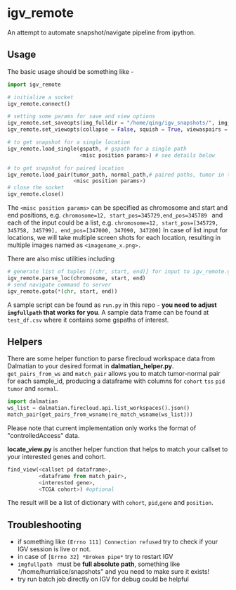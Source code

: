 # igv_remote

An attempt to automate snapshot/navigate pipeline from ipython.

## Usage

The basic usage should be something like - 

```python
import igv_remote

# initialize a socket 
igv_remote.connect()

# setting some params for save and view options
igv_remote.set_saveopts(img_fulldir = "/home/qing/igv_snapshots/", img_basename = "test.png" ) # must be set!
igv_remote.set_viewopts(collapse = False, squish = True, viewaspairs = True ) # optional

# to get snapshot for a single location
igv_remote.load_single(gspath, # gspath for a single path
                       <misc position params>) # see details below

# to get snapshot for paired location
igv_remote.load_pair(tumor_path, normal_path,# paired paths, tumor in the upper track
                     <misc position params>) 
# close the socket
igv_remote.close()
```

The `<misc position params>` can be specified as chromosome and start and end positions, e.g. `chromosome=12, start_pos=345729,end_pos=345789 ` and each of the input could be a list, e.g. `chromosome=12, start_pos=[345729, 345758, 345799], end_pos=[347000, 347090, 347200]`  In case of list input for locations, we will take multiple screen shots for each location, resulting in multiple images named as `<imagename_x.png>.`

There are also misc utilities including

```python
# generate list of tuples [(chr, start, end)] for input to igv_remote.goto
igv_remote.parse_loc(chromosome, start, end)
# send navigate command to server
igv_remote.goto(*(chr, start, end))
```

A sample script can be found as `run.py` in this repo - **you need to adjust `imgfullpath` that works for you**. A sample data frame can be found at `test_df.csv` where it contains some gspaths of interest.

## Helpers

There are some helper function to parse firecloud workspace data from Dalmatian to your desired format in **dalmatian_helper.py**. `get_pairs_from_ws` and `match_pair` allows you to match tumor-normal pair for each sample_id, producing a dataframe with columns for `cohort` `tss` `pid` `tumor` and `normal`.

```python
import dalmatian
ws_list = dalmatian.firecloud.api.list_workspaces().json()
match_pair(get_pairs_from_wsname(re_match_wsname(ws_list)))
```

Please note that current implementation only works the format of "controlledAccess" data.

**locate_view.py** is another helper function that helps to match your callset to your interested genes and cohort.

```python
find_view(<callset pd dataframe>, 
          <dataframe from match_pair>,
          <interested gene>,
          <TCGA cohort>) #optional
```

The result will be a list of dictionary with `cohort`, `pid`,`gene` and `position`.

## Troubleshooting

* if something like `(Errno 111] Connection refused`  try to check if your IGV session is live or not.
* in case of `[Errno 32] *Broken pipe*` try to restart IGV
* `imgfullpath ` must be **full absolute path**, something like "/home/hurrialice/snapshots" and you need to make sure it exists!
* try run batch job directly on IGV for debug could be helpful